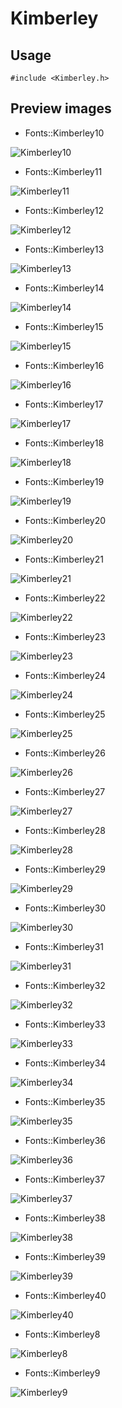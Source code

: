 Kimberley
==========

Usage
------

    #include <Kimberley.h>

Preview images
--------------
* Fonts::Kimberley10 

![Kimberley10](https://raw.githubusercontent.com/DisplayCore/Kimberley/master/Preview/Kimberley10.png)

* Fonts::Kimberley11 

![Kimberley11](https://raw.githubusercontent.com/DisplayCore/Kimberley/master/Preview/Kimberley11.png)

* Fonts::Kimberley12 

![Kimberley12](https://raw.githubusercontent.com/DisplayCore/Kimberley/master/Preview/Kimberley12.png)

* Fonts::Kimberley13 

![Kimberley13](https://raw.githubusercontent.com/DisplayCore/Kimberley/master/Preview/Kimberley13.png)

* Fonts::Kimberley14 

![Kimberley14](https://raw.githubusercontent.com/DisplayCore/Kimberley/master/Preview/Kimberley14.png)

* Fonts::Kimberley15 

![Kimberley15](https://raw.githubusercontent.com/DisplayCore/Kimberley/master/Preview/Kimberley15.png)

* Fonts::Kimberley16 

![Kimberley16](https://raw.githubusercontent.com/DisplayCore/Kimberley/master/Preview/Kimberley16.png)

* Fonts::Kimberley17 

![Kimberley17](https://raw.githubusercontent.com/DisplayCore/Kimberley/master/Preview/Kimberley17.png)

* Fonts::Kimberley18 

![Kimberley18](https://raw.githubusercontent.com/DisplayCore/Kimberley/master/Preview/Kimberley18.png)

* Fonts::Kimberley19 

![Kimberley19](https://raw.githubusercontent.com/DisplayCore/Kimberley/master/Preview/Kimberley19.png)

* Fonts::Kimberley20 

![Kimberley20](https://raw.githubusercontent.com/DisplayCore/Kimberley/master/Preview/Kimberley20.png)

* Fonts::Kimberley21 

![Kimberley21](https://raw.githubusercontent.com/DisplayCore/Kimberley/master/Preview/Kimberley21.png)

* Fonts::Kimberley22 

![Kimberley22](https://raw.githubusercontent.com/DisplayCore/Kimberley/master/Preview/Kimberley22.png)

* Fonts::Kimberley23 

![Kimberley23](https://raw.githubusercontent.com/DisplayCore/Kimberley/master/Preview/Kimberley23.png)

* Fonts::Kimberley24 

![Kimberley24](https://raw.githubusercontent.com/DisplayCore/Kimberley/master/Preview/Kimberley24.png)

* Fonts::Kimberley25 

![Kimberley25](https://raw.githubusercontent.com/DisplayCore/Kimberley/master/Preview/Kimberley25.png)

* Fonts::Kimberley26 

![Kimberley26](https://raw.githubusercontent.com/DisplayCore/Kimberley/master/Preview/Kimberley26.png)

* Fonts::Kimberley27 

![Kimberley27](https://raw.githubusercontent.com/DisplayCore/Kimberley/master/Preview/Kimberley27.png)

* Fonts::Kimberley28 

![Kimberley28](https://raw.githubusercontent.com/DisplayCore/Kimberley/master/Preview/Kimberley28.png)

* Fonts::Kimberley29 

![Kimberley29](https://raw.githubusercontent.com/DisplayCore/Kimberley/master/Preview/Kimberley29.png)

* Fonts::Kimberley30 

![Kimberley30](https://raw.githubusercontent.com/DisplayCore/Kimberley/master/Preview/Kimberley30.png)

* Fonts::Kimberley31 

![Kimberley31](https://raw.githubusercontent.com/DisplayCore/Kimberley/master/Preview/Kimberley31.png)

* Fonts::Kimberley32 

![Kimberley32](https://raw.githubusercontent.com/DisplayCore/Kimberley/master/Preview/Kimberley32.png)

* Fonts::Kimberley33 

![Kimberley33](https://raw.githubusercontent.com/DisplayCore/Kimberley/master/Preview/Kimberley33.png)

* Fonts::Kimberley34 

![Kimberley34](https://raw.githubusercontent.com/DisplayCore/Kimberley/master/Preview/Kimberley34.png)

* Fonts::Kimberley35 

![Kimberley35](https://raw.githubusercontent.com/DisplayCore/Kimberley/master/Preview/Kimberley35.png)

* Fonts::Kimberley36 

![Kimberley36](https://raw.githubusercontent.com/DisplayCore/Kimberley/master/Preview/Kimberley36.png)

* Fonts::Kimberley37 

![Kimberley37](https://raw.githubusercontent.com/DisplayCore/Kimberley/master/Preview/Kimberley37.png)

* Fonts::Kimberley38 

![Kimberley38](https://raw.githubusercontent.com/DisplayCore/Kimberley/master/Preview/Kimberley38.png)

* Fonts::Kimberley39 

![Kimberley39](https://raw.githubusercontent.com/DisplayCore/Kimberley/master/Preview/Kimberley39.png)

* Fonts::Kimberley40 

![Kimberley40](https://raw.githubusercontent.com/DisplayCore/Kimberley/master/Preview/Kimberley40.png)

* Fonts::Kimberley8 

![Kimberley8](https://raw.githubusercontent.com/DisplayCore/Kimberley/master/Preview/Kimberley8.png)

* Fonts::Kimberley9 

![Kimberley9](https://raw.githubusercontent.com/DisplayCore/Kimberley/master/Preview/Kimberley9.png)

